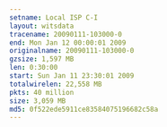 ```yaml
---
setname: Local ISP C-I
layout: witsdata
tracename: 20090111-103000-0
end: Mon Jan 12 00:00:01 2009
originalname: 20090111-103000-0
gzsize: 1,597 MB
len: 0:30:00
start: Sun Jan 11 23:30:01 2009
totalwirelen: 22,558 MB
pkts: 40 million
size: 3,059 MB
md5: 0f522ede5911ce83584075196682c58a
---
```

